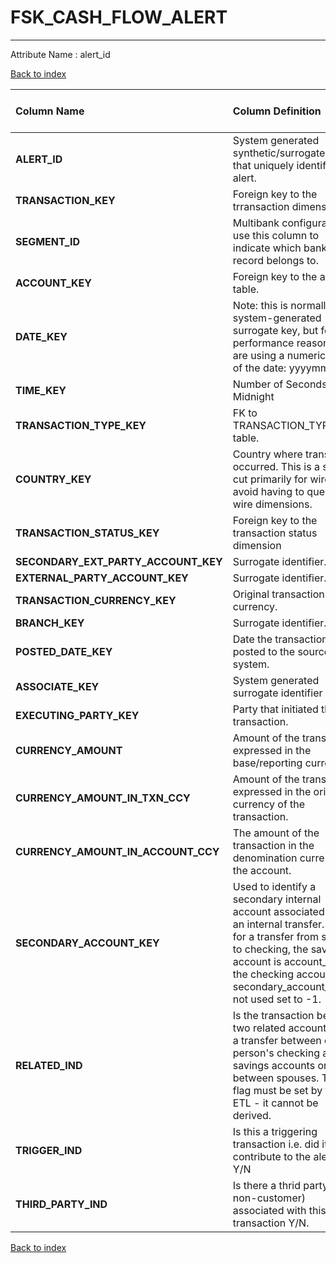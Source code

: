 # FSK_CASH_FLOW_ALERT

---

Attribute Name :   alert_id

[Back to index](./index.md)

| Column Name                         | Column Definition                                                                                                                                                                                                                              | Column Data Type   | Column Null Option   | PK   | FK   |
|:------------------------------------|:-----------------------------------------------------------------------------------------------------------------------------------------------------------------------------------------------------------------------------------------------|:-------------------|:---------------------|:-----|:-----|
| **ALERT_ID**                        | System generated synthetic/surrogate key that uniquely identifies an alert.                                                                                                                                                                    | NUMBER(12)         | Not Null             | Yes  | No   |
| **TRANSACTION_KEY**                 | Foreign key to the trransaction dimension.                                                                                                                                                                                                     | NUMBER(12)         | Not Null             | Yes  | No   |
| **SEGMENT_ID**                      | Multibank configurations use this column to indicate which bank the record belongs to.                                                                                                                                                         | VARCHAR2(128)      | Not Null             | Yes  | No   |
| **ACCOUNT_KEY**                     | Foreign key to the account table.                                                                                                                                                                                                              | NUMBER(12)         | Not Null             | No   | No   |
| **DATE_KEY**                        | Note: this is normally a system-generated surrogate key, but for performance reasons we are using a numeric form of the date: yyyymmdd                                                                                                         | NUMBER(8,0)        | Not Null             | No   | No   |
| **TIME_KEY**                        | Number of Seconds since Midnight                                                                                                                                                                                                               | NUMBER(6)          | Not Null             | No   | No   |
| **TRANSACTION_TYPE_KEY**            | FK to TRANSACTION_TYPE_DIM table.                                                                                                                                                                                                              | NUMBER(12)         | Not Null             | No   | No   |
| **COUNTRY_KEY**                     | Country where transaction occurred.  This is a short-cut primarily for wires to avoid having to query the wire dimensions.                                                                                                                     | NUMBER(5)          | Not Null             | No   | No   |
| **TRANSACTION_STATUS_KEY**          | Foreign key to the transaction status dimension                                                                                                                                                                                                | NUMBER(5)          | Not Null             | No   | No   |
| **SECONDARY_EXT_PARTY_ACCOUNT_KEY** | Surrogate identifier.                                                                                                                                                                                                                          | NUMBER(12)         | Null                 | No   | No   |
| **EXTERNAL_PARTY_ACCOUNT_KEY**      | Surrogate identifier.                                                                                                                                                                                                                          | NUMBER(12)         | Not Null             | No   | No   |
| **TRANSACTION_CURRENCY_KEY**        | Original transaction currency.                                                                                                                                                                                                                 | NUMBER(5)          | Not Null             | No   | No   |
| **BRANCH_KEY**                      | Surrogate identifier.                                                                                                                                                                                                                          | NUMBER(12)         | Not Null             | No   | No   |
| **POSTED_DATE_KEY**                 | Date the transaction was posted to the source system.                                                                                                                                                                                          | NUMBER(8)          | Null                 | No   | No   |
| **ASSOCIATE_KEY**                   | System generated surrogate identifier                                                                                                                                                                                                          | NUMBER(12)         | Null                 | No   | No   |
| **EXECUTING_PARTY_KEY**             | Party that initiated the transaction.                                                                                                                                                                                                          | NUMBER(12)         | Null                 | No   | No   |
| **CURRENCY_AMOUNT**                 | Amount of the transaction expressed in the base/reporting currency.                                                                                                                                                                            | NUMBER(18,5)       | Null                 | No   | No   |
| **CURRENCY_AMOUNT_IN_TXN_CCY**      | Amount of the transaction expressed in the original currency of the transaction.                                                                                                                                                               | NUMBER(18,5)       | Null                 | No   | No   |
| **CURRENCY_AMOUNT_IN_ACCOUNT_CCY**  | The amount of the transaction in the denomination currency of the account.                                                                                                                                                                     | NUMBER(18,5)       | Null                 | No   | No   |
| **SECONDARY_ACCOUNT_KEY**           | Used to identify a secondary internal account associated with an internal transfer.  e.g. for a  transfer from savings to checking, the savings account is account_key, the checking account is secondary_account_key.  If not used set to -1. | NUMBER(12)         | Not Null             | No   | No   |
| **RELATED_IND**                     | Is the transaction between two related accounts e.g. a transfer between one person's checking and savings accounts or a wire between spouses.  This flag must be set by the ETL - it cannot be derived.                                        | CHAR(1)            | Not Null             | No   | No   |
| **TRIGGER_IND**                     | Is this a triggering transaction i.e. did it contribute to the alert?  Y/N                                                                                                                                                                     | CHAR(1)            | Null                 | No   | No   |
| **THIRD_PARTY_IND**                 | Is there a thrid party (i.e. non-customer) associated with this transaction Y/N.                                                                                                                                                               | CHAR(1)            | Null                 | No   | No   |

[Back to index](./index.md)